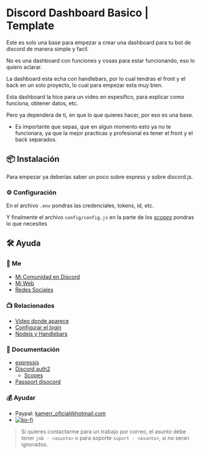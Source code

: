 # Discord Dashboard Basico | Template

Este es solo una base para empezar a crear una dashboard para tu bot de discord de manera simple y facil.

No es una dashboard con funciones y cosas para estar funcionando, eso lo quiero aclarar.

La dashboard esta echa con handlebars, por lo cual tendras el front y el back en un solo proyecto, lo cual para empezar esta muy bien.

Esta dashboard la hice para un video en espesifico, para explicar como funciona, obtener datos, etc.

Pero ya dependera de ti, en que lo que quieres hacer, por eso es una base.

* Es importante que sepas, que en algun momento esto ya no te funcionara, ya que la mejor practicas y profesional es tener el front y el back separados.

## 📦 Instalación

Para empezar ya deberias saber un poco sobre express y sobre discord.js.

### ⚙ Configuración
En el archivo `.env` pondras las credenciales, tokens, id, etc.

Y finalmente el archivo `config/config.js` en la parte de los [*scopes*](https://discord.com/developers/docs/topics/oauth2#shared-resources-oauth2-scopes) pondras lo que necesites


## 🛠 Ayuda

### 🤍 Me
* [Mi Comunidad en Discord](https://discord.gg/ybAN7w8)
* [Mi Web](https://kamerrezz.com)
* [Redes Sociales](https://kamerrezz.com/social)

### 📺 Relacionados
* [Video donde aparece](https://youtu.be/kkJKM45gns4)
* [Configurar el login](https://youtu.be/IRUCwy8RZfM)
* [Nodejs y Handlebars](https://youtu.be/EgTXt4r3ieI)

### 📑 Documentación
* [expressjs](http://expressjs.com/)
* [Discord auth2](https://discord.com/developers/docs/topics/oauth2)
    * [Scopes](https://discord.com/developers/docs/topics/oauth2#shared-resources-oauth2-scopes)
* [Passport disocord](https://github.com/nicholastay/passport-discord)

### 💰 Ayudar
* Paypal: kamerr_oficial@hotmail.com
* [![ko-fi](https://www.ko-fi.com/img/githubbutton_sm.svg)](https://ko-fi.com/kamerrezz)

> Si quieres contactarme para un trabajo por correo, el asunto debe tener `job - <asunto>` o para soporte `suport - <asunto>`, si no seran ignorados. 